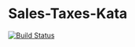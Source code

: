 # Sales-Taxes-Kata

[![Build Status](https://travis-ci.org/Nolex13/Sales-Taxes-Kata.svg?branch=master)](https://travis-ci.org/Nolex13/Sales-Taxes-Kata)